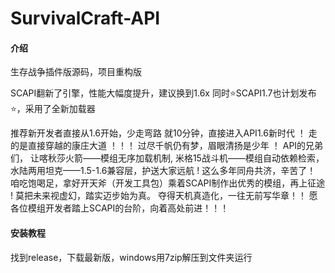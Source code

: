 # SurvivalCraft-API

#### 介绍

生存战争插件版源码，项目重构版

SCAPI翻新了引擎，性能大幅度提升，建议换到1.6x
同时⭐SCAPI1.7也计划发布⭐，采用了全新加载器

推荐新开发者直接从1.6开始，少走弯路
就10分钟，直接进入API1.6新时代 ！
走的是直接穿越的康庄大道 ！！！
过尽千帆仍有梦，眉眼清扬是少年 ！
API的兄弟们， 让喀秋莎火箭——模组无序加载机制, 米格15战斗机——模组自动依赖检索，水陆两用坦克——1.5-1.6兼容层，护送大家远航 !
这么多年同舟共济，辛苦了！ 咱吃饱喝足，拿好开天斧（开发工具包）乘着SCAPI制作出优秀的模组，再上征途 !
莫把未来视虚幻，踏实迈步始为真。
夺得天机真造化，一往无前写华章！！
愿各位模组开发者踏上SCAPI的台阶，向着高处前进！！！

#### 安装教程

找到release，下载最新版，windows用7zip解压到文件夹运行
